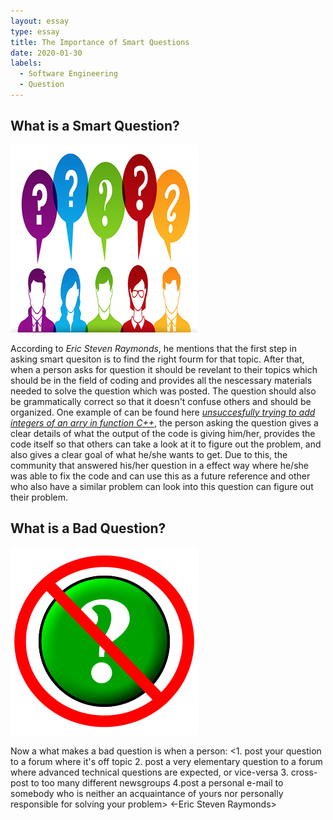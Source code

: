 ```yaml
---
layout: essay
type: essay
title: The Importance of Smart Questions
date: 2020-01-30
labels:
  - Software Engineering
  - Question
---
```


## What is a Smart Question?

<img class="ui tiny left circular floated image" src="../images/smart.png">

According to *Eric Steven Raymonds*, he mentions that the first step in asking smart quesiton is to find the right fourm for that topic. After that, when a person asks for question it should be revelant to their topics which should be in the field of coding and provides all the nescessary materials needed to solve the question which was posted. The question should also be 
grammatically correct so that it doesn't confuse others and should be organized. One example of can be found here [*unsuccesfully trying to add integers of an arry in function C++*](https://stackoverflow.com/questions/50867612/unsuccesfully-trying-to-add-integers-of-an-array-in-function-c), the person asking the question gives a clear details of what the output of the code is giving him/her, provides
the code itself so that others can take a look at it to figure out the problem, and also gives a clear goal of what he/she wants to get.
Due to this, the community that answered his/her question in a effect way where he/she was able to fix the code and can use this as a
future reference and other who also have a similar problem can look into this question can figure out their problem.

## What is a Bad Question?

<img class="ui tiny left circular floated image" src="../images/bad.png">

Now a what makes a bad question is when a person: 
      <1. post your question to a forum where it's off topic
      2. post a very elementary question to a forum where advanced technical questions are expected, or vice-versa
      3. cross-post to too many different newsgroups
      4.post a personal e-mail to somebody who is neither an acquaintance of yours nor personally responsible for solving your problem>
      <-Eric Steven Raymonds>
